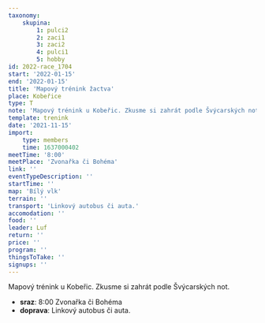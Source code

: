 ```yaml
---
taxonomy:
    skupina:
        1: pulci2
        2: zaci1
        3: zaci2
        4: pulci1
        5: hobby
id: 2022-race_1704
start: '2022-01-15'
end: '2022-01-15'
title: 'Mapový trénink žactva'
place: Kobeřice
type: T
note: 'Mapový trénink u Kobeřic. Zkusme si zahrát podle Švýcarských not.'
template: trenink
date: '2021-11-15'
import:
    type: members
    time: 1637000402
meetTime: '8:00'
meetPlace: 'Zvonařka či Bohéma'
link: ''
eventTypeDescription: ''
startTime: ''
map: 'Bílý vlk'
terrain: ''
transport: 'Linkový autobus či auta.'
accomodation: ''
food: ''
leader: Luf
return: ''
price: ''
program: ''
thingsToTake: ''
signups: ''
---
```


Mapový trénink u Kobeřic. Zkusme si zahrát podle Švýcarských not.
* **sraz**: 8:00 Zvonařka či Bohéma
* **doprava**: Linkový autobus či auta.

